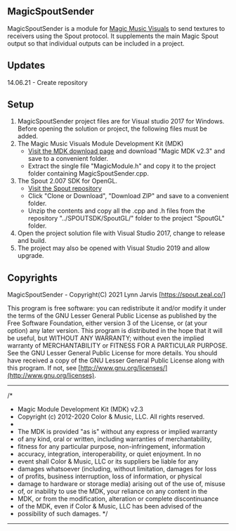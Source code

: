 ﻿## MagicSpoutSender

MagicSpoutSender is a module for [Magic Music Visuals](https://magicmusicvisuals.com/) to send textures to receivers using the Spout protocol. It supplements the main Magic Spout output so that individual outputs can be included in a project.

## Updates
14.06.21 - Create repository

## Setup

1. MagicSpoutSender project files are for Visual studio 2017 for Windows.
Before opening the solution or project, the following files must be added.
2. The Magic Music Visuals Module Development Kit (MDK)
    - [Visit the MDK download page](https://magicmusicvisuals.com/developers) and download "Magic MDK v2.3" and save to a convenient folder.
    - Extract the single file "MagicModule.h" and copy it to the project folder containing MagicSpoutSender.cpp.
3. The Spout 2.007 SDK for OpenGL.
    - [Visit the Spout repository](https://github.com/leadedge/Spout2)
    - Click "Clone or Download", "Download ZIP" and save to a convenient folder.
    - Unzip the contents and copy all the .cpp and .h files from the repository "../SPOUTSDK/SpoutGL/" folder to the project "SpoutGL" folder.
4. Open the project solution file with Visual Studio 2017, change to release and build.
5. The project may also be opened with Visual Studio 2019 and allow upgrade.

## Copyrights

MagicSpoutSender - Copyright(C) 2021 Lynn Jarvis [https://spout.zeal.co/]

This program is free software: you can redistribute it and/or modify it under the terms of the GNU Lesser  General Public License as published by the Free Software Foundation, either version 3 of the License, or (at your option) any later version. This program is distributed in the hope that it will be useful, but WITHOUT ANY WARRANTY; without even the implied warranty of MERCHANTABILITY or FITNESS FOR A PARTICULAR PURPOSE. See the GNU Lesser General Public License for more details.  You should have received a copy of the GNU Lesser General Public License along with this program. If not, see [http://www.gnu.org/licenses/](http://www.gnu.org/licenses).

----------------------

/*
 * Magic Module Development Kit (MDK) v2.3
 * Copyright (c) 2012-2020 Color & Music, LLC.  All rights reserved.
 *
 * The MDK is provided "as is" without any express or implied warranty
 * of any kind, oral or written, including warranties of merchantability,
 * fitness for any particular purpose, non-infringement, information
 * accuracy, integration, interoperability, or quiet enjoyment.  In no
 * event shall Color & Music, LLC or its suppliers be liable for any
 * damages whatsoever (including, without limitation, damages for loss
 * of profits, business interruption, loss of information, or physical
 * damage to hardware or storage media) arising out of the use of, misuse
 * of, or inability to use the MDK, your reliance on any content in the
 * MDK, or from the modification, alteration or complete discontinuance
 * of the MDK, even if Color & Music, LLC has been advised of the
 * possibility of such damages.
 */
 
----------------------
